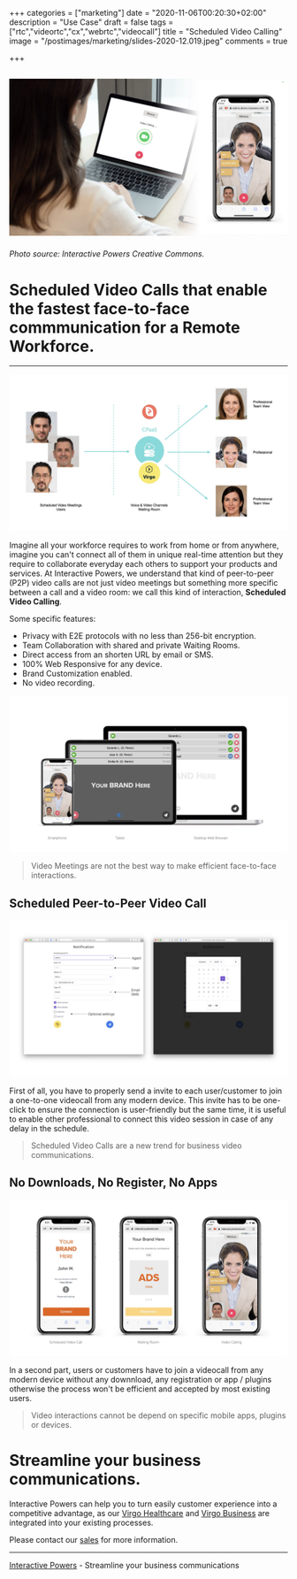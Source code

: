 +++
categories = ["marketing"]
date = "2020-11-06T00:20:30+02:00"
description = "Use Case"
draft = false
tags = ["rtc","videortc","cx","webrtc","videocall"]
title = "Scheduled Video Calling"
image = "/postimages/marketing/slides-2020-12.019.jpeg"
comments = true

+++

![Scheduled Video Calling](/postimages/marketing/slides-2020-12.019.jpeg)
-------
###### Photo source: Interactive Powers Creative Commons.

# Scheduled Video Calls that enable the fastest face-to-face commmunication for a Remote Workforce.
---

![Scheduled Video Calling](/postimages/marketing/slides-2020-12.032.jpeg)

Imagine all your workforce requires to work from home or from anywhere, imagine you can't connect all of them in unique real-time attention but they require to collaborate everyday each others to support your products and services. At Interactive Powers, we understand that kind of peer-to-peer (P2P) video calls are not just video meetings but something more specific between a call and a video room: we call this kind of interaction, **Scheduled Video Calling**.

Some specific features:

* Privacy with E2E protocols with no less than 256-bit encryption.
* Team Collaboration with shared and private Waiting Rooms.
* Direct access from an shorten URL by email or SMS.
* 100% Web Responsive for any device.
* Brand Customization enabled.
* No video recording.

![Scheduled Video Calling](/postimages/marketing/slides-2020-12.020.jpeg)

> Video Meetings are not the best way to make efficient face-to-face interactions.

##	Scheduled Peer-to-Peer Video Call

![Scheduled Video Calling](/postimages/marketing/slides-2020-12.021.jpeg)

First of all, you have to properly send a invite to each user/customer to join a one-to-one videocall from any modern device. This invite has to be one-click to ensure the connection is user-friendly but the same time, it is useful to enable other professional to connect this video session in case of any delay in the schedule.

> Scheduled Video Calls are a new trend for business video communications.

##	No Downloads, No Register, No Apps

![Scheduled Video Calling](/postimages/marketing/slides-2020-12.022.jpeg)

In a second part, users or customers have to join a videocall from any modern device without any downnload, any registration or app / plugins otherwise the process won't be efficient and accepted by most existing users.

> Video interactions cannot be depend on specific mobile apps, plugins or devices.

#	Streamline your business communications.

Interactive Powers can help you to turn easily customer experience into a competitive advantage, as our [Virgo Healthcare](https://blog.ivrpowers.com/post/products/virgo-healthcare/) and [Virgo Business](https://blog.ivrpowers.com/post/products/virgo-business/) are integrated into your existing processes.

Please contact our [sales](https://www.ivrpowers.com/support-services/) for more information.

---
[Interactive Powers](https://www.ivrpowers.com/) - Streamline your business communications

